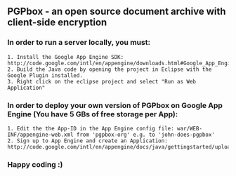 ## PGPbox - an open source document archive with client-side encryption

### In order to run a server locally, you must:
    1. Install the Google App Engine SDK: http://code.google.com/intl/en/appengine/downloads.html#Google_App_Engine_SDK_for_Java
    2. Build the Java code by opening the project in Eclipse with the Google Plugin installed.
    3. Right click on the eclipse project and select "Run as Web Application"

### In order to deploy your own version of PGPbox on Google App Engine (You have 5 GBs of free storage per App):
    1. Edit the the App-ID in the App Engine config file: war/WEB-INF/appengine-web.xml from 'pgpbox-org' e.g. to 'john-does-pgpbox'
    2. Sign up to App Engine and create an Application: http://code.google.com/intl/en/appengine/docs/java/gettingstarted/uploading.html
    
### Happy coding :)

